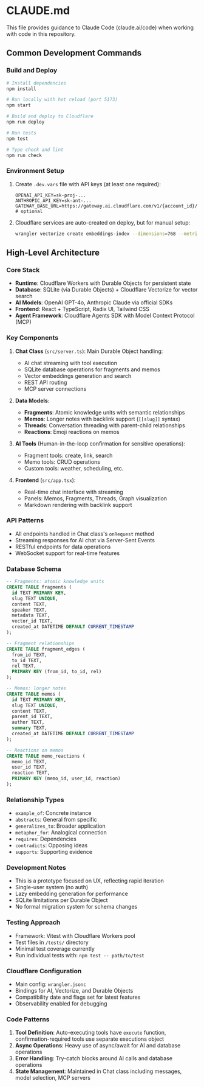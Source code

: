 # CLAUDE.md

This file provides guidance to Claude Code (claude.ai/code) when working with code in this repository.

## Common Development Commands

### Build and Deploy

```bash
# Install dependencies
npm install

# Run locally with hot reload (port 5173)
npm start

# Build and deploy to Cloudflare
npm run deploy

# Run tests
npm test

# Type check and lint
npm run check
```

### Environment Setup

1. Create `.dev.vars` file with API keys (at least one required):

   ```
   OPENAI_API_KEY=sk-proj-...
   ANTHROPIC_API_KEY=sk-ant-...
   GATEWAY_BASE_URL=https://gateway.ai.cloudflare.com/v1/{account_id}/{gateway_id}  # optional
   ```

2. Cloudflare services are auto-created on deploy, but for manual setup:
   ```bash
   wrangler vectorize create embeddings-index --dimensions=768 --metric=cosine
   ```

## High-Level Architecture

### Core Stack

- **Runtime**: Cloudflare Workers with Durable Objects for persistent state
- **Database**: SQLite (via Durable Objects) + Cloudflare Vectorize for vector search
- **AI Models**: OpenAI GPT-4o, Anthropic Claude via official SDKs
- **Frontend**: React + TypeScript, Radix UI, Tailwind CSS
- **Agent Framework**: Cloudflare Agents SDK with Model Context Protocol (MCP)

### Key Components

1. **Chat Class** (`src/server.ts`): Main Durable Object handling:

   - AI chat streaming with tool execution
   - SQLite database operations for fragments and memos
   - Vector embeddings generation and search
   - REST API routing
   - MCP server connections

2. **Data Models**:

   - **Fragments**: Atomic knowledge units with semantic relationships
   - **Memos**: Longer notes with backlink support (`[[slug]]` syntax)
   - **Threads**: Conversation threading with parent-child relationships
   - **Reactions**: Emoji reactions on memos

3. **AI Tools** (Human-in-the-loop confirmation for sensitive operations):

   - Fragment tools: create, link, search
   - Memo tools: CRUD operations
   - Custom tools: weather, scheduling, etc.

4. **Frontend** (`src/app.tsx`):
   - Real-time chat interface with streaming
   - Panels: Memos, Fragments, Threads, Graph visualization
   - Markdown rendering with backlink support

### API Patterns

- All endpoints handled in Chat class's `onRequest` method
- Streaming responses for AI chat via Server-Sent Events
- RESTful endpoints for data operations
- WebSocket support for real-time features

### Database Schema

```sql
-- Fragments: atomic knowledge units
CREATE TABLE fragments (
  id TEXT PRIMARY KEY,
  slug TEXT UNIQUE,
  content TEXT,
  speaker TEXT,
  metadata TEXT,
  vector_id TEXT,
  created_at DATETIME DEFAULT CURRENT_TIMESTAMP
);

-- Fragment relationships
CREATE TABLE fragment_edges (
  from_id TEXT,
  to_id TEXT,
  rel TEXT,
  PRIMARY KEY (from_id, to_id, rel)
);

-- Memos: longer notes
CREATE TABLE memos (
  id TEXT PRIMARY KEY,
  slug TEXT UNIQUE,
  content TEXT,
  parent_id TEXT,
  author TEXT,
  summary TEXT,
  created_at DATETIME DEFAULT CURRENT_TIMESTAMP
);

-- Reactions on memos
CREATE TABLE memo_reactions (
  memo_id TEXT,
  user_id TEXT,
  reaction TEXT,
  PRIMARY KEY (memo_id, user_id, reaction)
);
```

### Relationship Types

- `example_of`: Concrete instance
- `abstracts`: General from specific
- `generalizes_to`: Broader application
- `metaphor_for`: Analogical connection
- `requires`: Dependencies
- `contradicts`: Opposing ideas
- `supports`: Supporting evidence

### Development Notes

- This is a prototype focused on UX, reflecting rapid iteration
- Single-user system (no auth)
- Lazy embedding generation for performance
- SQLite limitations per Durable Object
- No formal migration system for schema changes

### Testing Approach

- Framework: Vitest with Cloudflare Workers pool
- Test files in `/tests/` directory
- Minimal test coverage currently
- Run individual tests with: `npm test -- path/to/test`

### Cloudflare Configuration

- Main config: `wrangler.jsonc`
- Bindings for AI, Vectorize, and Durable Objects
- Compatibility date and flags set for latest features
- Observability enabled for debugging

### Code Patterns

1. **Tool Definition**: Auto-executing tools have `execute` function, confirmation-required tools use separate executions object
2. **Async Operations**: Heavy use of async/await for AI and database operations
3. **Error Handling**: Try-catch blocks around AI calls and database operations
4. **State Management**: Maintained in Chat class including messages, model selection, MCP servers
